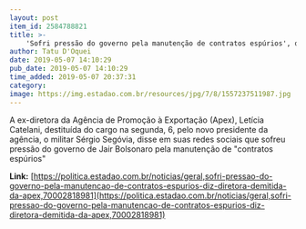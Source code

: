 ```yaml
---
layout: post
item_id: 2584788821
title: >-
    'Sofri pressão do governo pela manutenção de contratos espúrios', diz diretora demitida da Apex
author: Tatu D'Oquei
date: 2019-05-07 14:10:29
pub_date: 2019-05-07 14:10:29
time_added: 2019-05-07 20:37:31
category: 
image: https://img.estadao.com.br/resources/jpg/7/8/1557237511987.jpg
---
```


A ex-diretora da Agência de Promoção à Exportação (Apex), Letícia Catelani, destituída do cargo na segunda, 6, pelo novo presidente da agência, o militar Sérgio Segóvia, disse em suas redes sociais que sofreu pressão do governo de Jair Bolsonaro pela manutenção de "contratos espúrios"

**Link:** [https://politica.estadao.com.br/noticias/geral,sofri-pressao-do-governo-pela-manutencao-de-contratos-espurios-diz-diretora-demitida-da-apex,70002818981](https://politica.estadao.com.br/noticias/geral,sofri-pressao-do-governo-pela-manutencao-de-contratos-espurios-diz-diretora-demitida-da-apex,70002818981)

